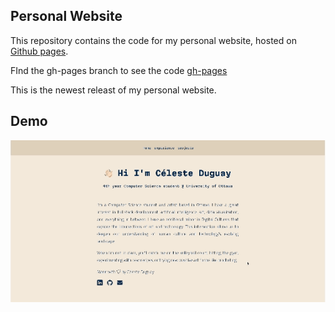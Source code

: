 ## Personal Website
This repository contains the code for my personal website, hosted on [Github pages](https://lixu4n.github.io/Celeste/).

FInd the gh-pages branch to see the code [gh-pages](https://github.com/lixu4n/Celeste/tree/gh-pages)

This is the newest releast of my personal website. 

## Demo

![DemonstrationGIFDec28v3](https://github.com/lixu4n/Celeste/blob/main/demoportfolio.gif)
